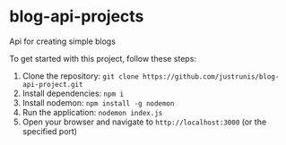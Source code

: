 # blog-api-projects
Api for creating simple blogs

To get started with this project, follow these steps:

1. Clone the repository: `git clone https://github.com/justrunis/blog-api-project.git`
2. Install dependencies: `npm i`
3. Install nodemon: `npm install -g nodemon`
4. Run the application: `nodemon index.js`
5. Open your browser and navigate to `http://localhost:3000` (or the specified port)
